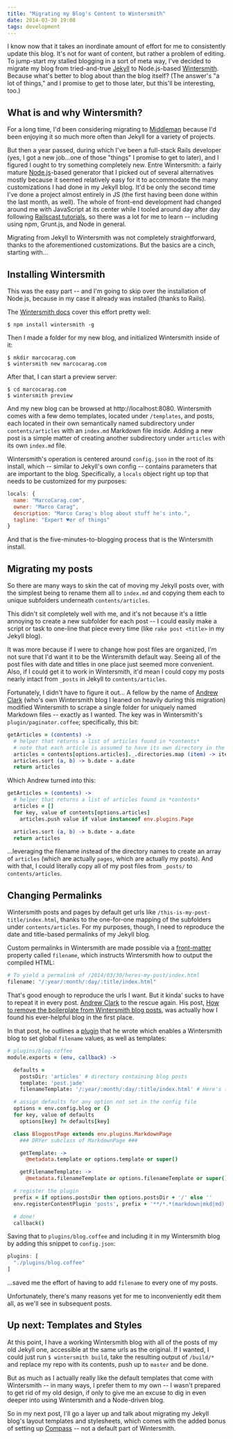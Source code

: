 ```yaml
---
title: "Migrating my Blog's Content to Wintersmith"
date: 2014-03-30 19:08
tags: development
---
```

I know now that it takes an inordinate amount of effort for me to consistently update this blog. It's not for want of content, but rather a problem of editing. To jump-start my stalled blogging in a sort of meta way, I've decided to migrate my blog from tried-and-true [Jekyll](http://jekyllrb.com) to Node.js-based [Wintersmith](http://wintersmith.io). Because what's better to blog about than the blog itself? (The answer's "a lot of things," and I promise to get to those later, but this'll be interesting, too.)

<span class="more"></span>

## What is and why Wintersmith?

For a long time, I'd been considering migrating to [Middleman](http://www.middlemanapp.com) because I'd been enjoying it so much more often than Jekyll for a variety of projects.

But then a year passed, during which I've been a full-stack Rails developer (yes, I got a new job...one of those "things" I promise to get to later), and I figured I ought to try something completely new. Entre Wintersmith: a fairly mature [Node.js](http://nodejs.org)-based generator that I picked out of several alternatives mostly because it seemed relatively easy for it to accommodate the many customizations I had done in my Jekyll blog. It'd be only the second time I've done a project almost entirely in JS (the first having been done within the last month, as well). The whole of front-end development had changed around me with JavaScript at its center while I tooled around day after day following [Railscast tutorials](http://railscasts.com), so there was a lot for me to learn -- including using npm, Grunt.js, and Node in general.

Migrating from Jekyll to Wintersmith was not completely straightforward, thanks to the aforementioned customizations. But the basics are a cinch, starting with...

## Installing Wintersmith

This was the easy part -- and I'm going to skip over the installation of Node.js, because in my case it already was installed (thanks to Rails).

The [Wintersmith docs](https://github.com/jnordberg/wintersmith) cover this effort pretty well:

```
$ npm install wintersmith -g
```

Then I made a folder for my new blog, and initialized Wintersmith inside of it:

```
$ mkdir marcocarag.com
$ wintersmith new marcocarag.com
```

After that, I can start a preview server:

```
$ cd marcocarag.com
$ wintersmith preview
```

And my new blog can be browsed at http://localhost:8080. Wintersmith comes with a few demo templates, located under `/templates`, and posts, each located in their own semantically named subdirectory under `contents/articles` with an `index.md` Markdown file inside. Adding a new post is a simple matter of creating another subdirectory under `articles` with its own `index.md` file.

Wintersmith's operation is centered around `config.json` in the root of its install, which -- similar to Jekyll's own config -- contains parameters that are important to the blog. Specifically, a `locals` object right up top that needs to be customized for my purposes:

``` javascript
locals: {
  name: "MarcoCarag.com",
  owner: "Marco Carag",
  description: "Marco Carag's blog about stuff he's into.",
  tagline: "Expert ♥er of things"
}
```

And that is the five-minutes-to-blogging process that is the Wintersmith install.

## Migrating my posts

So there are many ways to skin the cat of moving my Jekyll posts over, with the simplest being to rename them all to `index.md` and copying them each to unique subfolders underneath `contents/articles`.

This didn't sit completely well with me, and it's not because it's a little annoying to create a new subfolder for each post -- I could easily make a script or task to one-line that piece every time (like `rake post <title>` in my Jekyll blog).

It was more because if I were to change how post files are organized, I'm not sure that I'd want it to be the Wintersmith default way. Seeing all of the post files with date and titles in one place just seemed more convenient. Also, if I could get it to work in Wintersmith, it'd mean I could copy my posts nearly intact from `_posts` in Jekyll to `contents/articles`.

Fortunately, I didn't have to figure it out... A fellow by the name of [Andrew Clark](http://www.andrewphilipclark.com) (who's own Wintersmith blog I leaned on heavily during this migration) modified Wintersmith to scrape a single folder for uniquely named Markdown files -- exactly as I wanted. The key was in Wintersmith's `plugin/paginator.coffee`; specifically, this bit:

``` coffeescript
getArticles = (contents) ->
  # helper that returns a list of articles found in *contents*
  # note that each article is assumed to have its own directory in the articles directory
  articles = contents[options.articles]._.directories.map (item) -> item.index
  articles.sort (a, b) -> b.date - a.date
  return articles
```

Which Andrew turned into this:

``` coffeescript
getArticles = (contents) ->
  # helper that returns a list of articles found in *contents*
  articles = []
  for key, value of contents[options.articles]
    articles.push value if value instanceof env.plugins.Page

  articles.sort (a, b) -> b.date - a.date
  return articles
```

...leveraging the filename instead of the directory names to create an array of `articles` (which are actually `pages`, which are actually my posts). And with that, I could literally copy all of my post files from `_posts/` to `contents/articles`.

## Changing Permalinks

Wintersmith posts and pages by default get urls like `/this-is-my-post-title/index.html`, thanks to the one-for-one mapping of the subfolders under `contents/articles`. For my purposes, though, I need to reproduce the date and title-based permalinks of my Jekyll blog.

Custom permalinks in Wintersmith are made possible via a [front-matter](http://jekyllrb.com/docs/frontmatter/) property called `filename`, which instructs Wintersmith how to output the compiled HTML:

``` python
# To yield a permalink of /2014/03/30/heres-my-post/index.html
filename: "/:year/:month/:day/:title/index.html"
```

That's good enough to reproduce the urls I want. But it kinda' sucks to have to repeat it in every post. [Andrew Clark](http://www.andrewphilipclark.com) to the rescue again. His post, [How to remove the boilerplate from Wintersmith blog posts](http://andrewphilipclark.com/2013/11/08/removing-the-boilerplate-from-wintersmith-blog-posts/), was actually how I found his ever-helpful blog in the first place.

In that post, he outlines a [plugin](https://github.com/acdlite/andrewphilipclark.com/blob/master/plugins/blog.coffee) that he wrote which enables a Wintersmith blog to set global `filename` values, as well as templates:

``` coffeescript
# plugins/blog.coffee
module.exports = (env, callback) ->

  defaults =
    postsDir: 'articles' # directory containing blog posts
    template: 'post.jade'
    filenameTemplate: '/:year/:month/:day/:title/index.html' # Here's the magic part

  # assign defaults for any option not set in the config file
  options = env.config.blog or {}
  for key, value of defaults
    options[key] ?= defaults[key]

  class BlogpostPage extends env.plugins.MarkdownPage
    ### DRYer subclass of MarkdownPage ###

    getTemplate: ->
      @metadata.template or options.template or super()

    getFilenameTemplate: ->
      @metadata.filenameTemplate or options.filenameTemplate or super()

  # register the plugin
  prefix = if options.postsDir then options.postsDir + '/' else ''
  env.registerContentPlugin 'posts', prefix + '**/*.*(markdown|mkd|md)', BlogpostPage

  # done!
  callback()
```

Saving that to `plugins/blog.coffee` and including it in my Wintersmith blog by adding this snippet to `config.json`:

``` javascript
plugins: [
  "./plugins/blog.coffee"
]
```

...saved me the effort of having to add `filename` to every one of my posts.

Unfortunately, there's many reasons yet for me to inconveniently edit them all, as we'll see in subsequent posts.

## Up next: Templates and Styles

At this point, I have a working Wintersmith blog with all of the posts of my old Jekyll one, accessible at the same urls as the original. If I wanted, I could just run `$ wintersmith build`, take the resulting output of `/build/*` and replace my repo with its contents, push up to `master` and be done.

But as much as I actually really like the default templates that come with Wintersmith -- in many ways, I prefer them to my own -- I wasn't prepared to get rid of my old design, if only to give me an excuse to dig in even deeper into using Wintersmith and a Node-driven blog.

So in my next post, I'll go a layer up and talk about migrating my Jekyll blog's layout templates and stylesheets, which comes with the added bonus of setting up [Compass](http://compass-style.org) -- not a default part of Wintersmith.
